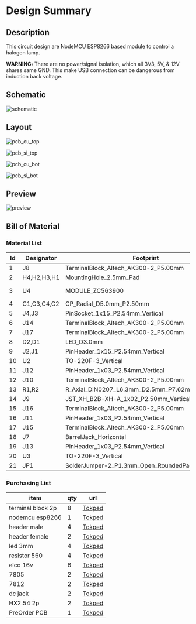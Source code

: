 # Design Summary

[//]:<> (Convert PDF: Ghostwriter -> Export -> Pandoc GFM -> Format PDF Latex)

## Description

This circuit design are NodeMCU ESP8266 based module to control a halogen lamp.

**WARNING:**
There are no power/signal isolation, which all 3V3, 5V, & 12V shares same GND.
This make USB connection can be dangerous from induction back voltage.

## Schematic

[//]:<> (KiCAD Schematic: File -> Plot -> SVG)

![schematic](images/sch.svg "Schematic")

## Layout

[//]:<> (KiCAD PCB: File -> Plot -> SVG)
[//]:<> (Drawing Sheet | Black & White)

![pcb_cu_top](images/pcb-F_Cu.svg "Copper TOP")

![pcb_si_top](images/pcb-F_Silkscreen.svg "Silkscreen TOP")

![pcb_cu_bot](images/pcb-B_Cu.svg "Copper BOTTOM")

![pcb_si_bot](images/pcb-B_Silkscreen.svg "Silkscreen BOTTOM")

## Preview

[//]:<> (KiCAD PCB: View -> 3D Viewer | File -> Export PNG)

![preview](images/view.png "Preview 3D")

## Bill of Material

### Material List

[//]:<> (KiCAD PCB: File -> Fabrication Output -> BOM)
[//]:<> (https://www.convertcsv.com/csv-to-markdown.htm)

|Id |Designator |Footprint                                       |Quantity|Designation           |
|---|-----------|------------------------------------------------|--------|----------------------|
|1  |J8         |TerminalBlock_Altech_AK300-2_P5.00mm            |1       |PSU                   |
|2  |H4,H2,H3,H1|MountingHole_2.5mm_Pad                          |4       |MountingHole_Pad      |
|3  |U4         |MODULE_ZC563900                                 |1       |ZC563900 NodeMCU ESP12|
|4  |C1,C3,C4,C2|CP_Radial_D5.0mm_P2.50mm                        |4       |100uF                 |
|5  |J4,J3      |PinSocket_1x15_P2.54mm_Vertical                 |2       |Conn_01x15_Socket     |
|6  |J14        |TerminalBlock_Altech_AK300-2_P5.00mm            |1       |OUT1                  |
|7  |J17        |TerminalBlock_Altech_AK300-2_P5.00mm            |1       |OUT4                  |
|8  |D2,D1      |LED_D3.0mm                                      |2       |PINK                  |
|9  |J2,J1      |PinHeader_1x15_P2.54mm_Vertical                 |2       |Conn_01x15_Pin        |
|10 |U2         |TO-220F-3_Vertical                              |1       |L7805                 |
|11 |J12        |PinHeader_1x03_P2.54mm_Vertical                 |1       |5V                    |
|12 |J10        |TerminalBlock_Altech_AK300-2_P5.00mm            |1       |FET                   |
|13 |R1,R2      |R_Axial_DIN0207_L6.3mm_D2.5mm_P7.62mm_Horizontal|2       |560                   |
|14 |J9         |JST_XH_B2B-XH-A_1x02_P2.50mm_Vertical           |1       |FAN                   |
|15 |J16        |TerminalBlock_Altech_AK300-2_P5.00mm            |1       |OUT3                  |
|16 |J11        |PinHeader_1x03_P2.54mm_Vertical                 |1       |3V3                   |
|17 |J15        |TerminalBlock_Altech_AK300-2_P5.00mm            |1       |OUT2                  |
|18 |J7         |BarrelJack_Horizontal                           |1       |Barrel_Jack_Switch    |
|19 |J13        |PinHeader_1x03_P2.54mm_Vertical                 |1       |GND                   |
|20 |U3         |TO-220F-3_Vertical                              |1       |L7812                 |
|21 |JP1        |SolderJumper-2_P1.3mm_Open_RoundedPad1.0x1.5mm  |1       |Jumper_2_Open         |

### Purchasing List

|item           |qty|url                           |
|---------------|---|------------------------------|
|terminal block 2p|8  |[Tokped](https://www.tokopedia.com/pcmelektronik/terminal-block-pcb-2pin-biru-kf300)|
|nodemcu esp8266|1  |[Tokped](https://www.tokopedia.com/pcmelektronik/esp8266-ch340-nodemcu-wifi-lolin-lua-esp-8266-modul)|
|header male    |4  |[Tokped](https://www.tokopedia.com/pcmelektronik/pin-header-male-1x40-single)|
|header female  |2  |[Tokped](https://www.tokopedia.com/pcmelektronik/female-header-pin-header-40-pin-female-1x40-lurus)|
|led 3mm        |4  |[Tokped](https://www.tokopedia.com/pcmelektronik/dioda-led-hijau-3-mm-hijau-hijau)|
|resistor 560   |4  |[Tokped](https://www.tokopedia.com/pcmelektronik/resistor-0-5w-1-2-w-560-ohm-560ohm)|
|elco 16v       |6  |[Tokped](https://www.tokopedia.com/pcmelektronik/2200uf-16v-elco-2200-16v-nipon-chimicon-hitam)|
|7805           |2  |[Tokped](https://www.tokopedia.com/pcmelektronik/promo-transistor-ic-regulator-l-7805-l7805-to-220)|
|7812           |2  |[Tokped](https://www.tokopedia.com/pcmelektronik/promo-ic-regulator-7812-l7812)|
|dc jack        |2  |[Tokped](https://www.tokopedia.com/pcmelektronik/promo-socket-power-dc-female-2-1x5-5-black-3-pin-berkwalitas)|
|HX2.54 2p      |2  |[Tokped](https://www.tokopedia.com/rajacell/1set-xh2-54-2p-connector-socket-terminal-pcb-xh-2pin-pitch-2-54mm)|
|PreOrder PCB   |1  |[Tokped](https://www.tokopedia.com/raftech/jasa-cetak-pcb-general)|
